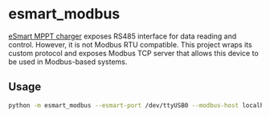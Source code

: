 esmart_modbus
=======

[eSmart MPPT charger](http://www.solarcontroller-inverter.com/products/I-Panda-20A-60A-12V-24V-36V-48V-MPPT-Solar-Charge-Controller-Residential-Off-grid-Solar-System-Batte.html) exposes RS485 interface for data reading and control. However, it is not Modbus RTU compatible. This project wraps its custom protocol and exposes Modbus TCP server that allows this device to be used in Modbus-based systems. 

Usage
-----

```sh
python -m esmart_modbus --esmart-port /dev/ttyUSB0 --modbus-host localhost --modbus-port 5000
```
